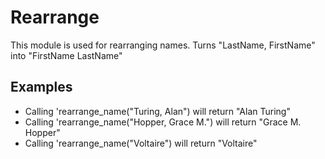 Rearrange
=========

This module is used for rearranging names.
Turns "LastName, FirstName" into "FirstName LastName"

## Examples

 * Calling 'rearrange_name("Turing, Alan") will return "Alan Turing"
 * Calling 'rearrange_name("Hopper, Grace M.") will return "Grace M. Hopper"
 * Calling 'rearrange_name("Voltaire") will return "Voltaire"